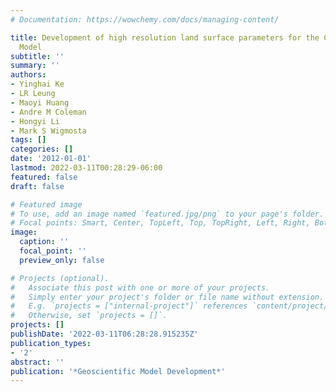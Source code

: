 ```yaml
---
# Documentation: https://wowchemy.com/docs/managing-content/

title: Development of high resolution land surface parameters for the Community Land
  Model
subtitle: ''
summary: ''
authors:
- Yinghai Ke
- LR Leung
- Maoyi Huang
- Andre M Coleman
- Hongyi Li
- Mark S Wigmosta
tags: []
categories: []
date: '2012-01-01'
lastmod: 2022-03-11T00:28:29-06:00
featured: false
draft: false

# Featured image
# To use, add an image named `featured.jpg/png` to your page's folder.
# Focal points: Smart, Center, TopLeft, Top, TopRight, Left, Right, BottomLeft, Bottom, BottomRight.
image:
  caption: ''
  focal_point: ''
  preview_only: false

# Projects (optional).
#   Associate this post with one or more of your projects.
#   Simply enter your project's folder or file name without extension.
#   E.g. `projects = ["internal-project"]` references `content/project/deep-learning/index.md`.
#   Otherwise, set `projects = []`.
projects: []
publishDate: '2022-03-11T06:28:28.915235Z'
publication_types:
- '2'
abstract: ''
publication: '*Geoscientific Model Development*'
---
```

